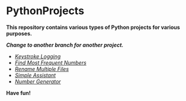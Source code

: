 # PythonProjects
**This repository contains various types of Python projects for various purposes.**

***Change to another branch for another project.***  
- *[Keystroke Logging](https://github.com/Lib3Rt9/PythonProjects/tree/keylogger)*
- *[Find Most Frequent Numbers](https://github.com/Lib3Rt9/PythonProjects/tree/most_freq_numbers)*
- *[Rename Multiple Files](https://github.com/Lib3Rt9/PythonProjects/tree/rename_files)*
- *[Simple Assistant](https://github.com/Lib3Rt9/SimpleAssistant)*
- *[Number Generator](https://github.com/Lib3Rt9/Various-small-Python-projects-Summary/tree/number_generator)*

**Have fun!**
